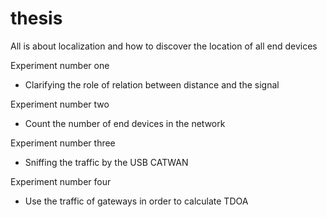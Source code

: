 # thesis
All is about localization and how to discover the location of all end devices 

Experiment number one 

* Clarifying the role of relation between distance and the signal

Experiment number two

* Count the number of end devices in the network

Experiment number three 

* Sniffing the traffic by the USB CATWAN

Experiment number four

* Use the traffic of gateways in order to calculate TDOA
